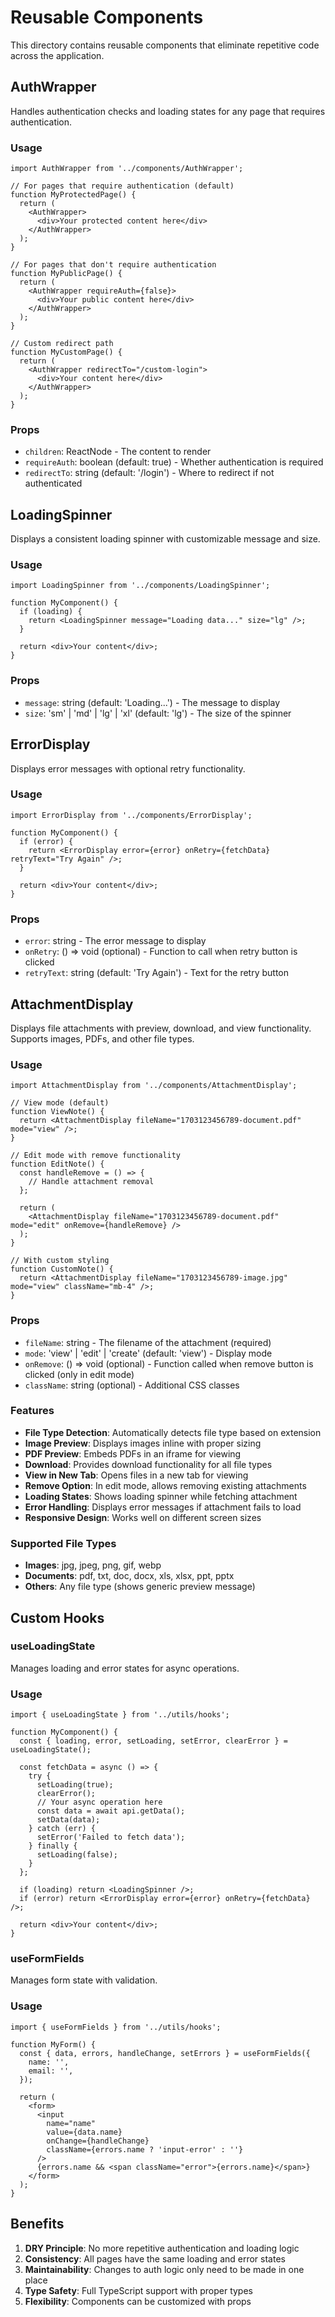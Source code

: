 # Reusable Components

This directory contains reusable components that eliminate repetitive code across the application.

## AuthWrapper

Handles authentication checks and loading states for any page that requires authentication.

### Usage

```tsx
import AuthWrapper from '../components/AuthWrapper';

// For pages that require authentication (default)
function MyProtectedPage() {
  return (
    <AuthWrapper>
      <div>Your protected content here</div>
    </AuthWrapper>
  );
}

// For pages that don't require authentication
function MyPublicPage() {
  return (
    <AuthWrapper requireAuth={false}>
      <div>Your public content here</div>
    </AuthWrapper>
  );
}

// Custom redirect path
function MyCustomPage() {
  return (
    <AuthWrapper redirectTo="/custom-login">
      <div>Your content here</div>
    </AuthWrapper>
  );
}
```

### Props

- `children`: ReactNode - The content to render
- `requireAuth`: boolean (default: true) - Whether authentication is required
- `redirectTo`: string (default: '/login') - Where to redirect if not authenticated

## LoadingSpinner

Displays a consistent loading spinner with customizable message and size.

### Usage

```tsx
import LoadingSpinner from '../components/LoadingSpinner';

function MyComponent() {
  if (loading) {
    return <LoadingSpinner message="Loading data..." size="lg" />;
  }

  return <div>Your content</div>;
}
```

### Props

- `message`: string (default: 'Loading...') - The message to display
- `size`: 'sm' | 'md' | 'lg' | 'xl' (default: 'lg') - The size of the spinner

## ErrorDisplay

Displays error messages with optional retry functionality.

### Usage

```tsx
import ErrorDisplay from '../components/ErrorDisplay';

function MyComponent() {
  if (error) {
    return <ErrorDisplay error={error} onRetry={fetchData} retryText="Try Again" />;
  }

  return <div>Your content</div>;
}
```

### Props

- `error`: string - The error message to display
- `onRetry`: () => void (optional) - Function to call when retry button is clicked
- `retryText`: string (default: 'Try Again') - Text for the retry button

## AttachmentDisplay

Displays file attachments with preview, download, and view functionality. Supports images, PDFs, and other file types.

### Usage

```tsx
import AttachmentDisplay from '../components/AttachmentDisplay';

// View mode (default)
function ViewNote() {
  return <AttachmentDisplay fileName="1703123456789-document.pdf" mode="view" />;
}

// Edit mode with remove functionality
function EditNote() {
  const handleRemove = () => {
    // Handle attachment removal
  };

  return (
    <AttachmentDisplay fileName="1703123456789-document.pdf" mode="edit" onRemove={handleRemove} />
  );
}

// With custom styling
function CustomNote() {
  return <AttachmentDisplay fileName="1703123456789-image.jpg" mode="view" className="mb-4" />;
}
```

### Props

- `fileName`: string - The filename of the attachment (required)
- `mode`: 'view' | 'edit' | 'create' (default: 'view') - Display mode
- `onRemove`: () => void (optional) - Function called when remove button is clicked (only in edit mode)
- `className`: string (optional) - Additional CSS classes

### Features

- **File Type Detection**: Automatically detects file type based on extension
- **Image Preview**: Displays images inline with proper sizing
- **PDF Preview**: Embeds PDFs in an iframe for viewing
- **Download**: Provides download functionality for all file types
- **View in New Tab**: Opens files in a new tab for viewing
- **Remove Option**: In edit mode, allows removing existing attachments
- **Loading States**: Shows loading spinner while fetching attachment
- **Error Handling**: Displays error messages if attachment fails to load
- **Responsive Design**: Works well on different screen sizes

### Supported File Types

- **Images**: jpg, jpeg, png, gif, webp
- **Documents**: pdf, txt, doc, docx, xls, xlsx, ppt, pptx
- **Others**: Any file type (shows generic preview message)

## Custom Hooks

### useLoadingState

Manages loading and error states for async operations.

### Usage

```tsx
import { useLoadingState } from '../utils/hooks';

function MyComponent() {
  const { loading, error, setLoading, setError, clearError } = useLoadingState();

  const fetchData = async () => {
    try {
      setLoading(true);
      clearError();
      // Your async operation here
      const data = await api.getData();
      setData(data);
    } catch (err) {
      setError('Failed to fetch data');
    } finally {
      setLoading(false);
    }
  };

  if (loading) return <LoadingSpinner />;
  if (error) return <ErrorDisplay error={error} onRetry={fetchData} />;

  return <div>Your content</div>;
}
```

### useFormFields

Manages form state with validation.

### Usage

```tsx
import { useFormFields } from '../utils/hooks';

function MyForm() {
  const { data, errors, handleChange, setErrors } = useFormFields({
    name: '',
    email: '',
  });

  return (
    <form>
      <input
        name="name"
        value={data.name}
        onChange={handleChange}
        className={errors.name ? 'input-error' : ''}
      />
      {errors.name && <span className="error">{errors.name}</span>}
    </form>
  );
}
```

## Benefits

1. **DRY Principle**: No more repetitive authentication and loading logic
2. **Consistency**: All pages have the same loading and error states
3. **Maintainability**: Changes to auth logic only need to be made in one place
4. **Type Safety**: Full TypeScript support with proper types
5. **Flexibility**: Components can be customized with props

